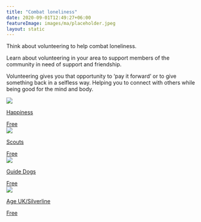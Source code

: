 ```yaml
---
title: "Combat loneliness"
date: 2020-09-01T12:49:27+06:00
featureImage: images/ma/placeholder.jpeg
layout: static
---
```


Think about volunteering to help combat loneliness.

Learn about volunteering in your area to support members of the community in need of support and friendship.

Volunteering gives you that opportunity to ‘pay it forward’ or to give something back in a selfless way. Helping you to connect with others while being good for the mind and body.

<a class="ma-link" href="https://www.happiness.com/magazine/personal-growth/why-volunteering-is-important-benefits/"><div class="ma-card ma-card-Community"><div class="ma-icon"><img src ="/images/Icon-check - community - opacity.svg"/></div><div class="ma-name"><p>Happiness</p></div><div class="ma-paid-text"><span>Free</span></div></div></a><a class="ma-link" href="https://www.scouts.org.uk/volunteer/volunteering-with-scouts/what-do-volunteers-do/"><div class="ma-card ma-card-Community"><div class="ma-icon"><img src ="/images/Icon-check - community - opacity.svg"/></div><div class="ma-name"><p>Scouts</p></div><div class="ma-paid-text"><span>Free</span></div></div></a><a class="ma-link" href="https://www.guidedogs.org.uk/how-you-can-help/volunteering-for-guide-dogs/volunteer-role-descriptions/puppy-raiser/"><div class="ma-card ma-card-Community"><div class="ma-icon"><img src ="/images/Icon-check - community - opacity.svg"/></div><div class="ma-name"><p>Guide Dogs</p></div><div class="ma-paid-text"><span>Free</span></div></div></a><a class="ma-link" href="https://www.ageuk.org.uk/get-involved/volunteer/silver-line-helpline/"><div class="ma-card ma-card-Community"><div class="ma-icon"><img src ="/images/Icon-check - community - opacity.svg"/></div><div class="ma-name"><p>Age UK/Silverline</p></div><div class="ma-paid-text"><span>Free</span></div></div></a>  

<br/><br/>






